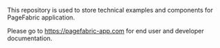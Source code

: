 This repository is used to store technical examples and components for PageFabric application.

Please go to https://pagefabric-app.com for end user and developer documentation.
